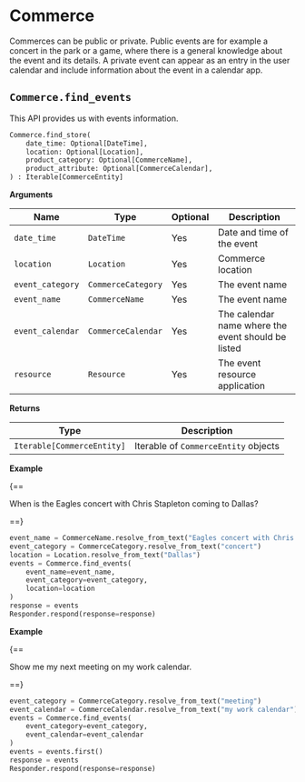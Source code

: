 # Commerce

Commerces can be public or private. Public events are for example a concert in the park or a game, where there is a general knowledge about the event and its details. A private event can appear as an entry in the user calendar and include information about the event in a calendar app.

## `Commerce.find_events`

This API provides us with events information.

``` py
Commerce.find_store(
    date_time: Optional[DateTime],
    location: Optional[Location],
    product_category: Optional[CommerceName],
    product_attribute: Optional[CommerceCalendar],
) : Iterable[CommerceEntity]
```

**Arguments**

| Name          | Type          | Optional  | Description                              |
| ------------- | --------------| --------- | ---------------------------------------- |
| `date_time`        | `DateTime`  | Yes        | Date and time of the event        |
| `location`        | `Location`  | Yes        | Commerce location        |
| `event_category`        | `CommerceCategory`  | Yes        | The event name        |
| `event_name`        | `CommerceName`  | Yes        | The event name        |
| `event_calendar`        | `CommerceCalendar`  | Yes        | The calendar name where the event should be listed |
| `resource`        | `Resource`  | Yes        | The event resource application |

**Returns**

| Type          | Description       |
| ------------- | ----------------- |
| `Iterable[CommerceEntity]`    | Iterable of `CommerceEntity` objects |

**Example**

{==

When is the Eagles concert with Chris Stapleton coming to Dallas?

==}

``` py
event_name = CommerceName.resolve_from_text("Eagles concert with Chris Stapleton")
event_category = CommerceCategory.resolve_from_text("concert")
location = Location.resolve_from_text("Dallas")
events = Commerce.find_events(
    event_name=event_name,
    event_category=event_category,
    location=location
)
response = events
Responder.respond(response=response)
```

**Example**

{==

Show me my next meeting on my work calendar.

==}

``` py
event_category = CommerceCategory.resolve_from_text("meeting")
event_calendar = CommerceCalendar.resolve_from_text("my work calendar")
events = Commerce.find_events(
    event_category=event_category,
    event_calendar=event_calendar
)
events = events.first()
response = events
Responder.respond(response=response)
```
